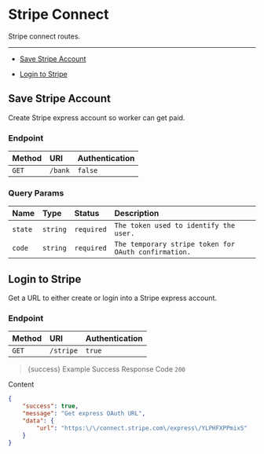 # Stripe Connect

Stripe connect routes.

---

- [Save Stripe Account](#save-stripe)


- [Login to Stripe](#stripe-login)



<a name="save-stripe"></a>
## Save Stripe Account

Create Stripe express account so worker can get paid.
### Endpoint
|Method|URI|Authentication|
|:-|:-|:-|
|`GET`|`/bank`|`false`|

### Query Params
|Name|Type|Status|Description|
|:-|:-|:-|:-|
|`state`|`string`|`required`|`The token used to identify the user.`|
|`code`|`string`|`required`|`The temporary stripe token for OAuth confirmation.`|






<a name="stripe-login"></a>
## Login to Stripe

Get a URL to either create or login into a Stripe express account.
### Endpoint
|Method|URI|Authentication|
|:-|:-|:-|
|`GET`|`/stripe`|`true`|



> {success} Example Success Response
Code `200`

Content

```json
{
    "success": true,
    "message": "Get express OAuth URL",
    "data": {
        "url": "https:\/\/connect.stripe.com\/express\/YLPHFXPPmixS"
    }
}

```


